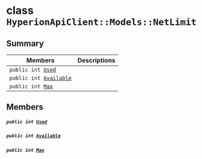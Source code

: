 # class `HyperionApiClient::Models::NetLimit` 

## Summary

 Members                                | Descriptions                                
----------------------------------------|---------------------------------------------
`public int `[`Used`](#class_hyperion_api_client_1_1_models_1_1_net_limit_1ad431db80eec1fd252e52e4168511a052) | 
`public int `[`Available`](#class_hyperion_api_client_1_1_models_1_1_net_limit_1a033a627d8d1544cc5c4bf22a3f69fdeb) | 
`public int `[`Max`](#class_hyperion_api_client_1_1_models_1_1_net_limit_1a2c6a422f799e2d05c6c0df52afc04796) | 

## Members

##### `public int `[`Used`](#class_hyperion_api_client_1_1_models_1_1_net_limit_1ad431db80eec1fd252e52e4168511a052) 

##### `public int `[`Available`](#class_hyperion_api_client_1_1_models_1_1_net_limit_1a033a627d8d1544cc5c4bf22a3f69fdeb) 

##### `public int `[`Max`](#class_hyperion_api_client_1_1_models_1_1_net_limit_1a2c6a422f799e2d05c6c0df52afc04796) 

